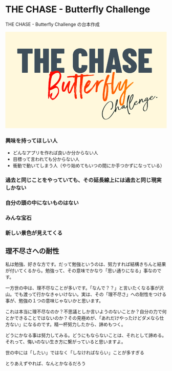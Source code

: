# THE CHASE - Butterfly Challenge
THE CHASE - Butterfly Challenge の台本作成

![](./images/the-chase-butterfly-challenge-banner.png)

### 興味を持ってほしい人

- どんなアプリを作れば良いか分からない人
- 目標って言われても分からない人
- 衝動で動いてしまう人（やり始めてもいつの間にか手つかずになっている）

### 過去と同じことをやっていても、その延長線上には過去と同じ現実しかない

### 自分の頭の中にないものはない

### みんな宝石

### 新しい景色が見えてくる

## 理不尽さへの耐性
私は勉強、好きな方です。だって勉強というのは、努力すれば結構きちんと結果が付いてくるから。勉強って、その意味でかなり「思い通りになる」事なのです。

一方世の中は、理不尽なことが多いです。「なんで？？」と言いたくなる事が沢山。でも渡って行かなきゃいけない。実は、その「理不尽さ」への耐性をつける事が、勉強の１つの意味じゃないかと思います。

これは本当に理不尽なのか？不思議としか言いようのないことか？自分の力で何とかできることではないのか？その見極めが、「あれだけやったけどダメなら仕方ない」になるのです。精一杯努力したから、諦めもつく。

どうにかなる事は努力してみる。どうにもならないことは、それとして諦める。それって、悔いのない生き方に繋がっていると思いますよ。


世の中には「したい」ではなく「しなければならい」ことが多すぎる

とりあえずやれば、なんとかなるだろう
